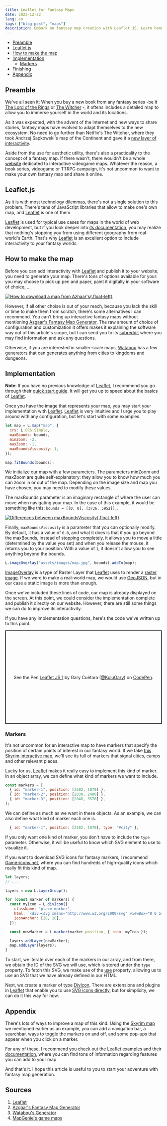 ```yaml
---
title: Leaflet for Fantasy Maps
date: 2023-12-22
lang: en
tags: ["blog-post", "maps"]
description: Embark on fantasy map creation with Leaflet JS. Learn hands-on from installation to customization, discovering how to harness the full power of this robust map library. With detailed instructions and practical examples, acquire the necessary tools to transform your ideas into interactive maps.
---
```


- [Preamble](#preamble)
- [Leaflet.js](#leaflet.js)
- [How to make the map](#how-to-make-the-map)
- [Implementation](#4.-implementation)
  - [Markers](#markers)
- [Finishing](#finishing)
- [Appendix](#appendix)

## Preamble

We've all seen it: When you buy a new book from any fantasy series -be it [The Lord of the Rings](https://en.wikipedia.org/wiki/The_Lord_of_the_Rings) or [The Witcher](https://en.wikipedia.org/wiki/The_Witcher) -, it oftens includes a detailed map to allow you to immerse yourself in the world and its locations.

As it was expected, with the advent of the Internet and new ways to share stories, fantasy maps have evolved to adapt themselves to the new ecosystem. No need to go further than Netflix's The Witcher, where they took Andrzej Sapkowski's map of the Continent and gave it a [new layer of interactivity](https://www.witchernetflix.com/es/map/captured-by-nilfgaard).

Aside from the use for aesthetic utility, there's also a practicality to the concept of a fantasy map. If there wasn't, there wouldn't be a whole [website](https://mapgenie.io/) dedicated to interactive videogame maps. Whatever the reason, a book series, videogame or TTRPG campaign, it's not uncommon to want to make your own fantasy map and share it online.

## Leaflet.js

As it is with most technology dilemmas, there's not a single solution to this problem. There's tens of JavaScript libraries that allow to make one's own map, and [Leaflet](https://leafletjs.com/) is one of them.

[Leaflet](https://leafletjs.com/) is used for typical use cases for maps in the world of web development, but if you look deeper into [its documentation](https://leafletjs.com/examples/crs-simple/crs-simple.html), you may realize that nothing's stopping you from using different geography from real-world's Earth. That's why [Leaflet](https://leafletjs.com/) is an excellent option to include interactivity to your fantasy worlds.

## How to make the map

Before you can add interactivity with [Leaflet](https://leafletjs.com/) and publish it to your website, you need to generate your map. There's tons of options available for your: you may choose to pick up pen and paper, paint it digitally in your software of choice, ...

[![How to download a map from Azhaar's](/assets/images/blog/2023-12-22-leaflet-for-fantasy-maps/screenshot1.gif "How to download a map from Azhaar's"){.float-left}](/assets/images/blog/2023-12-22-leaflet-for-fantasy-maps/screenshot1.gif)

However, if all other choise is out of your reach, because you lack the skill or time to make them from scratch, there's some alternatives I can recommend. You can't bring up interactive fantasy maps without mentioning [Azgaar's Fantasy Map Generator](https://azgaar.github.io/Fantasy-Map-Generator/). The raw amount of choice of configuration and customization it offers makes it explaining the software way out of this article's scope, but I can send you to its [subreddit](https://www.reddit.com/r/FantasyMapGenerator/) where you may find information and ask any questions.

Otherwise, if you are interested in smaller-scale maps, [Watabou](https://watabou.github.io/) has a few generators that can generates anything from cities to kingdoms and dungeons.

## Implementation

**Note**: If you have no previous knowledge of [Leaflet](https://leafletjs.com/), I recommend you go through their [quick start guide](https://leafletjs.com/examples/quick-start/). It will get you up to speed about the basics of [Leaflet](https://leafletjs.com/).

Once you have the image that represents your map, you may start your implementation with [Leaflet](https://leafletjs.com/). [Leaflet](https://leafletjs.com/) is very intuitive and I urge you to play around with any configuration, but let's start with some examples.

```js
let map = L.map("map", {
  crs: L.CRS.Simple,
  maxBounds: bounds,
  minZoom: -2,
  maxZoom: -1,
  maxBoundsViscosity: 1,
});

map.fitBounds(bounds);
```

We initialize our map with a few parameters. The parameters minZoom and maxZoom are quite self-explanatory: they allow you to know how much you can zoom in or out of the map. Depending on the image size and map you have chosen, you may need to modify these values.

The maxBounds parameter is an imaginary rectangle of where the user can move when navigating your map. In the case of this example, it would be something like this: `bounds = [[0, 0], [3736, 5952]],`.

[![Differences between maxBoundsViscosity](/assets/images/blog/2023-12-22-leaflet-for-fantasy-maps/screenshot2.gif "Differences between maxBoundsViscosity "){.float-left}](/assets/images/blog/2023-12-22-leaflet-for-fantasy-maps/screenshot2.gif)

Finally, `maxBoundsViscosity` is a parameter that you can optionally modify. By default, it has a value of `0.0`, and what it does is that if you go beyond the maxBounds, instead of stopping completely, it allows you to move a little (determined by the value you set) and when you release the mouse, it returns you to your position. With a value of `1`, it doesn't allow you to see anything beyond the bounds.

```js
L.imageOverlay("assets/images/map.jpg", bounds).addTo(map);
```

[ImageOverlay](https://leafletjs.com/reference.html#imageoverlay) is a type of Raster Layer that [Leaflet](https://leafletjs.com/) uses to render a [raster image](https://en.wikipedia.org/wiki/Raster_graphics). If we were to make a real-world map, we would use [GeoJSON](https://en.wikipedia.org/wiki/GeoJSON), but in our case a static image is more than enough.

Once we've included these lines of code, our map is already displayed on the screen. At this point, we could consider the implementation complete and publish it directly on our website. However, there are still some things we can do to improve its interactivity.

If you have any implementation questions, here's the code we've written up to this point.

<p class="codepen" data-height="300" data-default-tab="js,result" data-slug-hash="yLwbvRX" data-user="KuluGary" style="height: 300px; box-sizing: border-box; display: flex; align-items: center; justify-content: center; border: 2px solid; margin: 1em 0; padding: 1em;">
  <span>See the Pen <a href="https://codepen.io/KuluGary/pen/yLwbvRX">
  Leaflet JS 1</a> by Gary Cuétara (<a href="https://codepen.io/KuluGary">@KuluGary</a>)
  on <a href="https://codepen.io">CodePen</a>.</span>
</p>

### Markers

It's not uncommon for an interactive map to have markers that specify the position of certain points of interest in our fantasy world. If we take [this Skyrim interactive map](https://mapgenie.io/skyrim/maps/skyrim), we'll see its full of markers that signal cities, camps and other relevant places.

Lucky for us, [Leaflet](https://leafletjs.com/) makes it really easy to implement this kind of marker. In an object array, we can define what kind of markers we want to include.

```js
const markers = [
  { id: "marker-1", position: [2502, 1070] },
  { id: "marker-2", position: [2038, 2480] },
  { id: "marker-3", position: [2048, 3578] },
];
```

We can define as much as we want in these objects. As an example, we can also define what kind of marker each one is.

```js
  { id: "marker-1", position: [2502, 1070], type: "#city" },
```

If you only want one kind of marker, you don't have to include the `type` parameter. Otherwise, it will be useful to know which SVG element to use to visualize it.

If you want to download SVG icons for fantasy markers, I recommend [Game-icons.net](https://game-icons.net/tags/building.html), where you can find hundreds of high-quality icons which really fit this kind of map.

```js
let layers;
// ...

layers = new L.LayerGroup();

for (const marker of markers) {
  const myIcon = L.divIcon({
    className: "place-marker",
    html: `<div><svg xmlns="http://www.w3.org/2000/svg" viewBox="0 0 512 512"><use href="${marker.type}" /></svg></div>`,
    iconAnchor: [20, 20],
  });

  const newMarker = L.marker(marker.position, { icon: myIcon });

  layers.addLayer(newMarker);
  map.addLayer(layers);
}
```

To start, we iterate over each of the markers in our array, and from there, we obtain the ID of the SVG we will use, which is stored under the `type` property. To fetch this SVG, we make use of the [use](https://developer.mozilla.org/en-US/docs/Web/SVG/Element/use) property, allowing us to use an SVG that we have already defined in our HTML.

Next, we create a marker of type [DivIcon](https://leafletjs.com/reference.html#divicon). There are extensions and plugins in [Leaflet](https://leafletjs.com/) that enable you to use [SVG icons directly](https://github.com/iatkin/leaflet-svgicon), but for simplicity, we can do it this way for now.

## Appendix

There's lots of ways to improve a map of this kind. Using the [Skyrim map](https://mapgenie.io/skyrim/maps/skyrim) we mentioned earlier as an example, you can add a navigation bar, a searchbar, ways to toggle the markers on and off, and some pop-ups that appear when you click on a marker.

For any of these, I recommend you check out the [Leaflet examples](https://leafletjs.com/examples.html) and their [documentation](https://leafletjs.com/reference.html), where you can find tons of information regarding features you can add to your map.

And that's it. I hope this article is useful to you to start your adventure with fantasy map generation.

## Sources

1. [Leaflet](https://leafletjs.com/)
2. [Azgaar's Fantasy Map Generator](https://azgaar.github.io/Fantasy-Map-Generator/)
3. [Watabou's Generator](https://watabou.itch.io/)
4. [MapGenie's game maps](https://mapgenie.io/)
